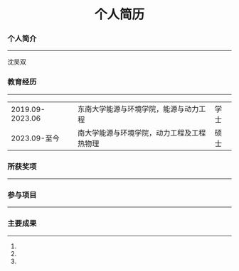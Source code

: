 # <center>个人简历</center>

### 个人简介
___
沈吴双

### 教育经历
___
<table frame=void>
<tr>
    <td>2019.09-2023.06</td>
    <td>东南大学能源与环境学院，能源与动力工程</td>
    <td>学士</td>
</tr>
<tr>
    <td>2023.09-至今</td>
    <td>南大学能源与环境学院，动力工程及工程热物理</td>
    <td>硕士</td>
</tr>
</table>

### 所获奖项
___


### 参与项目
___


### 主要成果
___
1.
1.
1.
